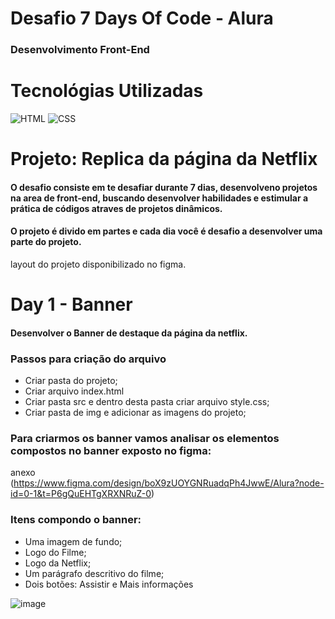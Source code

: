 # Desafio 7 Days Of Code - Alura

### Desenvolvimento Front-End

# Tecnológias Utilizadas

![HTML](https://img.shields.io/badge/-HTML-0D1117?style=for-the-badge&logo=html5&labelColor=0D1117)&nbsp;![CSS](https://img.shields.io/badge/-CSS-0D1117?style=for-the-badge&logo=CSS3&logoColor=1572B6&labelColor=0D1117)&nbsp;


# Projeto: Replica da página da Netflix

#### O desafio consiste em te desafiar durante 7 dias, desenvolveno projetos na area de front-end, buscando desenvolver habilidades e estimular a prática de códigos atraves de projetos dinâmicos.

#### O projeto é divido em partes e cada dia você é desafio a desenvolver uma parte do projeto.

layout do projeto disponibilizado no figma.

# Day 1  - Banner
#### Desenvolver o Banner de destaque da página da netflix.

### Passos para criação do arquivo
  * Criar pasta do projeto;
  * Criar arquivo index.html
  * Criar pasta src e dentro desta pasta criar arquivo style.css;
  * Criar pasta de img  e adicionar as imagens do projeto;
  
### Para criarmos os banner vamos analisar os elementos compostos no banner exposto no figma:

anexo (https://www.figma.com/design/boX9zUOYGNRuadqPh4JwwE/Alura?node-id=0-1&t=P6gQuEHTgXRXNRuZ-0)

### Itens compondo o banner:

* Uma imagem de fundo;
* Logo do Filme;
* Logo da Netflix;
* Um parágrafo descritivo do filme;
* Dois botões: Assistir e Mais informações

![image](https://github.com/BrunaAllves/7DAYOFCODE-Pagina-Netflix-Replica/assets/171729026/fe86b198-96ce-43b3-981f-d51c1c87364c)


